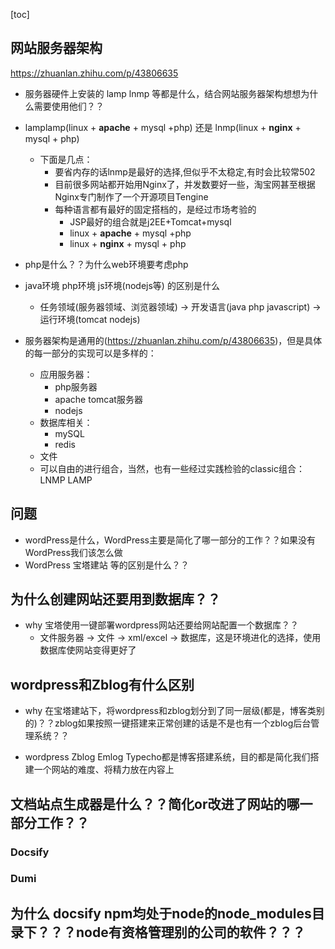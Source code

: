 [toc]

## 网站服务器架构
https://zhuanlan.zhihu.com/p/43806635

- 服务器硬件上安装的 lamp lnmp 等都是什么，结合网站服务器架构想想为什么需要使用他们？？
- lamplamp(linux + __apache__ + mysql +php) 还是 lnmp(linux + __nginx__ + mysql + php)
	- 下面是几点：
		- 要省内存的话lnmp是最好的选择,但似乎不太稳定,有时会比较常502
		- 目前很多网站都开始用Nginx了，并发数要好一些，淘宝网甚至根据Nginx专门制作了一个开源项目Tengine
		- 每种语言都有最好的固定搭档的，是经过市场考验的
			- JSP最好的组合就是j2EE+Tomcat+mysql
			- linux + __apache__ + mysql +php
			- linux + __nginx__ + mysql + php

- php是什么？？为什么web环境要考虑php


- java环境 php环境 js环境(nodejs等) 的区别是什么
	- 任务领域(服务器领域、浏览器领域) -> 开发语言(java php javascript) -> 运行环境(tomcat     nodejs)


- 服务器架构是通用的(https://zhuanlan.zhihu.com/p/43806635)，但是具体的每一部分的实现可以是多样的：
	- 应用服务器：
		- php服务器
		- apache tomcat服务器
		- nodejs
	- 数据库相关：
		- mySQL
		- redis
	- 文件
	- 可以自由的进行组合，当然，也有一些经过实践检验的classic组合：LNMP LAMP 


## 问题
- wordPress是什么，WordPress主要是简化了哪一部分的工作？？如果没有WordPress我们该怎么做
- WordPress 宝塔建站 等的区别是什么？？


## 为什么创建网站还要用到数据库？？
- why 宝塔使用一键部署wordpress网站还要给网站配置一个数据库？？
	- 文件服务器 -> 文件 -> xml/excel -> 数据库，这是环境进化的选择，使用数据库使网站变得更好了


## wordpress和Zblog有什么区别
- why 在宝塔建站下，将wordpress和zblog划分到了同一层级(都是，博客类别的)？？zblog如果按照一键搭建来正常创建的话是不是也有一个zblog后台管理系统？？

- wordpress Zblog Emlog Typecho都是博客搭建系统，目的都是简化我们搭建一个网站的难度、将精力放在内容上

## 文档站点生成器是什么？？简化or改进了网站的哪一部分工作？？

### Docsify

### Dumi





## 为什么 docsify npm均处于node的node_modules目录下？？？node有资格管理别的公司的软件？？？

